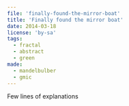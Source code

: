 ```yaml
---
file: 'finally-found-the-mirror-boat'
title: 'Finally found the mirror boat'
date: 2014-03-18
license: 'by-sa'
tags:
  - fractal
  - abstract
  - green
made:
  - mandelbulber
  - gmic
---
```


Few lines of explanations
